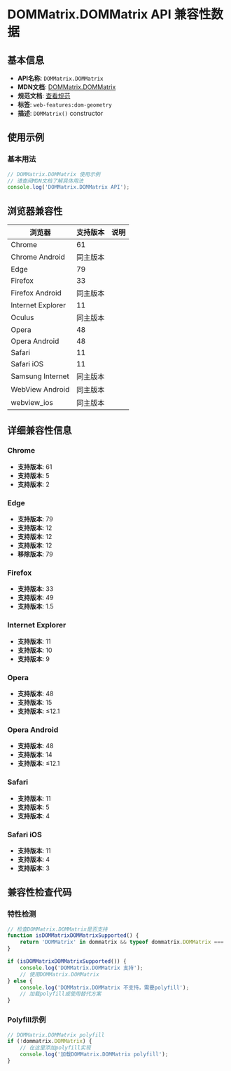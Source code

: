 # DOMMatrix.DOMMatrix API 兼容性数据

## 基本信息

- **API名称**: `DOMMatrix.DOMMatrix`
- **MDN文档**: [DOMMatrix.DOMMatrix](https://developer.mozilla.org/docs/Web/API/DOMMatrix/DOMMatrix)
- **规范文档**: [查看规范](https://drafts.fxtf.org/geometry/#dom-dommatrix-dommatrix)
- **标签**: `web-features:dom-geometry`
- **描述**: `DOMMatrix()` constructor

## 使用示例

### 基本用法

```javascript
// DOMMatrix.DOMMatrix 使用示例
// 请查阅MDN文档了解具体用法
console.log('DOMMatrix.DOMMatrix API');
```

## 浏览器兼容性

| 浏览器 | 支持版本 | 说明 |
|--------|----------|------|
| Chrome | 61 |  |
| Chrome Android | 同主版本 |  |
| Edge | 79 |  |
| Firefox | 33 |  |
| Firefox Android | 同主版本 |  |
| Internet Explorer | 11 |  |
| Oculus | 同主版本 |  |
| Opera | 48 |  |
| Opera Android | 48 |  |
| Safari | 11 |  |
| Safari iOS | 11 |  |
| Samsung Internet | 同主版本 |  |
| WebView Android | 同主版本 |  |
| webview_ios | 同主版本 |  |

## 详细兼容性信息

### Chrome

- **支持版本**: 61
- **支持版本**: 5
- **支持版本**: 2

### Edge

- **支持版本**: 79
- **支持版本**: 12
- **支持版本**: 12
- **支持版本**: 12
- **移除版本**: 79

### Firefox

- **支持版本**: 33
- **支持版本**: 49
- **支持版本**: 1.5

### Internet Explorer

- **支持版本**: 11
- **支持版本**: 10
- **支持版本**: 9

### Opera

- **支持版本**: 48
- **支持版本**: 15
- **支持版本**: ≤12.1

### Opera Android

- **支持版本**: 48
- **支持版本**: 14
- **支持版本**: ≤12.1

### Safari

- **支持版本**: 11
- **支持版本**: 5
- **支持版本**: 4

### Safari iOS

- **支持版本**: 11
- **支持版本**: 4
- **支持版本**: 3

## 兼容性检查代码

### 特性检测

```javascript
// 检查DOMMatrix.DOMMatrix是否支持
function isDOMMatrixDOMMatrixSupported() {
    return 'DOMMatrix' in dommatrix && typeof dommatrix.DOMMatrix === 'function';
}

if (isDOMMatrixDOMMatrixSupported()) {
    console.log('DOMMatrix.DOMMatrix 支持');
    // 使用DOMMatrix.DOMMatrix
} else {
    console.log('DOMMatrix.DOMMatrix 不支持，需要polyfill');
    // 加载polyfill或使用替代方案
}
```

### Polyfill示例

```javascript
// DOMMatrix.DOMMatrix polyfill
if (!dommatrix.DOMMatrix) {
    // 在这里添加polyfill实现
    console.log('加载DOMMatrix.DOMMatrix polyfill');
}
```

